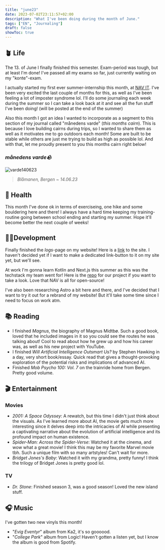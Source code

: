 ```yaml
---
title: "june23"
date: 2023-07-02T23:11:57+02:00
description: "What I've been doing during the month of June."
tags: ["EN", "Journaling"]
draft: false
showToc: true
---
```


## 🪴 Life
The 13. of June I finally finished this semester. Exam-period was tough, but at least I'm done! I've passed all my exams so far, just currently waiting on my "konte"-exam.

I actually started my first ever summer-internship this month, at [NAV IT](https://www.detsombetyrnoe.no/). I've been very excited the last couple of months for this, as well as I've been feeling a lot of imposter syndrome lol. I'll do some journaling each week during the summer so I can take a look back at it and see all the fun stuff I've been doing! (will be posted at the end of the summer)

Also this month I got an idea I wanted to incorporate as a segment to this section of my journal called "månedens varde" (*this months cairn*). This is because I love building cairns during trips, so I wanted to share them as well as it motivates me to go outdoors each month! Some are built to be stable while others are just me trying to build as high as possible lol. And with that, let me proudly present to you this months cairn right below!

### *månedens varde🪨*
![varde140623](/img/journaling/varder/varde140623.jpg)
> *Blåmanen, Bergen ~ 14.06.23*

## 💪 Health
This month I've done ok in terms of exerciseing, one hike and some bouldering here and there! I always have a hard time keeping my training-routine going between school ending and starting my summer. Hope it'll become better the next couple of weeks!

## 👨‍💻Development
Finally finished the *logs*-page on my website! Here is a [link](https://kjelsrud.dev/logs) to the site. I haven't decided yet if I want to make a dedicated link-button to it on my site yet, but we'll see.

At work I'm gonna learn Kotlin and Next.js this summer as this was the techstack my team went for! Here is the [repo](https://github.com/navikt/helse-sprik) for our project if you want to take a look. Love that NAV is all for open-source!

I've also been researching Astro a bit here and there, and I've decided that I want to try it out for a rebrand of my website! But it'll take some time since I need to focus on work atm.

## 📚 Reading
- I finished *Magnus*, the biography of Magnus Midtbø. Such a good book, loved that he included images in it so you could see the routes he was talking about! Cool to read about how he grew up and how his career was, as well as his new project with YouTube.
- I finished *Will Artificial Intelligence Outsmart Us?* by Stephen Hawking in a day, very short book/essay. Quick read that gives a thought-provoking exploration of the potential risks and implications of advanced AI. 
- Finished *Mob Psycho 100: Vol. 7* on the trainride home from Bergen. Pretty good volume.

## 🎬 Entertainment
### Movies
- *2001: A Space Odyssey*: A rewatch, but this time I didn't just think about the visuals. As I've learned more about AI, the movie gets much more interesting since it delves deep into the intricacies of AI while presenting a captivating narrative about the evolution of artificial intelligence and its profound impact on human existence.
- *Spider-Man: Across the Spider-Verse*: Watched it at the cinema, and wow what a great movie! I think this may be my favorite Marvel movie tbh. Such a unique film with so many artstyles! Can't wait for more.
- *Bridget Jones's Baby*: Watched it with my grandma, pretty funny! I think the trilogy of Bridget Jones is pretty good lol.

### TV
- *Dr. Stone*: Finished season 3, was a good season! Loved the new island stuff.

## 🎧 Music
I've gotten two new vinyls this month!
- "*Evig Eventyr*" album from Ka2, it's so goooood.
- "*College Park*" album from Logic! Haven't gotten a listen yet, but I know the album is good from Spotify.